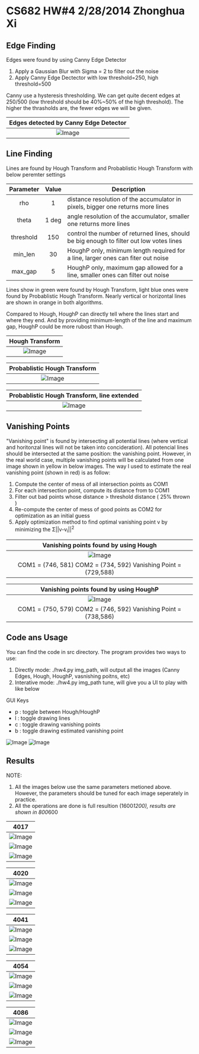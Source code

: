 CS682 HW#4 2/28/2014 Zhonghua Xi 
=================================


Edge Finding
----------
Edges were found by using Canny Edge Detector

1. Apply a Gaussian Blur with Sigma = 2 to filter out the noise
2. Apply Canny Edge Dectector with low threshold=250, high threshold=500

Canny use a hysteresis thresholding. We can get quite decent edges at 250/500 (low threshold should be 40%~50% of the high threshold). The higher the thrasholds are, the fewer edges we will be given.

|     Edges detected by Canny Edge Detector            |
|:----------------------------------------------------:|
| ![Image](/hw4/exp/ST2MainHall4041_edge.jpg?raw=true) |

Line Finding
------------
Lines are found by Hough Transform and Probablistic Hough Transform with below peremter settings

| Parameter | Value | Description  |
|:---------:|:-----:| ------------ |
| rho       |     1 | distance resolution of the accumulator in pixels, bigger one returns more lines |
| theta     | 1 deg | angle resolution of the accumulator, smaller one returns more lines |
| threshold |   150 | control the number of returned lines, should be big enough to filter out low votes lines |
| min_len   |    30 | HoughP only, minimum length required for a line, larger ones can fiter out noise |
| max_gap   |     5 | HoughP only, maximum gap allowed for a line, smaller ones can filter out noise |


Lines show in green were found by Hough Transform, light blue ones were found by Probablistic Hough Transform. Nearly vertical or horizontal lines are shown in orange in both algorithms.

Compared to Hough, HoughP can directly tell where the lines start and where they end. And by providing minimum-length of the line and maximum gap, HoughP could be more rubost than Hough.




| Hough Transform |
|:---------------:|
| ![Image](/hw4/exp/ST2MainHall4041_hough.jpg?raw=true) |


| Probablistic Hough Transform |
|:----------------------------:|
| ![Image](/hw4/exp/ST2MainHall4041_houghP.jpg?raw=true) |


| Probablistic Hough Transform, line extended |
|:----------------------------:|
| ![Image](/hw4/exp/ST2MainHall4041_houghP_ext.jpg?raw=true) |



Vanishing Points
----------------
"Vanishing point" is found by intersecting all potential lines (where vertical and horitonzal lines will not be taken into concideration). All potencial lines should be intersected at the same position: the vanishing point. However, in the real world case, multiple vanishing points will be calculated from one image shown in yellow in below images. The way I used to estimate the real vanishing point (shown in red) is as follow:

1. Compute the center of mess of all intersection points as COM1
2. For each intersection point, compute its distance from to COM1
3. Filter out bad points whose distance > threshold distance ( 25% thrown )
4. Re-compute the center of mess of good points as COM2 for optimization as an initial guess
5. Apply optimization method to find optimal vanishing point v by minimizing the Σ||v-v<sub>i</sub>||<sup>2</sup>

| Vanishing points found by using Hough |
|:-------------------------------------:|
| ![Image](/hw4/exp/ST2MainHall4041_hough_inter.jpg?raw=true) |
| COM1 = (746, 581) COM2 = (734, 592) Vanishing Point = (729,588) |

| Vanishing points found by using HoughP |
|:-------------------------------------:|
| ![Image](/hw4/exp/ST2MainHall4041_houghP_inter.jpg?raw=true) |
| COM1 = (750, 579) COM2 = (746, 592) Vanishing Point = (738,586) |

Code ans Usage
--------------
You can find the code in src directory.
The program provides two ways to use:

1. Directly mode: ./hw4.py img_path, will output all the images (Canny Edges, Hough, HoughP, vasnishing poitns, etc)
2. Interative mode: ./hw4.py img_path tune, will give you a UI to play with like below

GUI Keys

* p : toggle between Hough/HoughP
* l : toggle drawing lines
* c : toggle drawing vanishing points
* b : toggle drawing estimated vanishing point

![Image](/hw4/exp/tune1.jpg?raw=true)
![Image](/hw4/exp/tune2.jpg?raw=true)



Results
-------

NOTE: 

1. All the images below use the same parameters metioned above. However, the parameters should be tuned for each image seperately in practice.
2. All the operations are done is full resultion (1600*1200), results are shown in 800*600

| 4017 |
|:----:|
| ![Image](/hw4/exp/ST2MainHall4017_edge.jpg?raw=true) |
| ![Image](/hw4/exp/ST2MainHall4017_hough_inter.jpg?raw=true) |
| ![Image](/hw4/exp/ST2MainHall4017_houghP_inter.jpg?raw=true) |

| 4020 |
|:----:|
| ![Image](/hw4/exp/ST2MainHall4020_edge.jpg?raw=true) |
| ![Image](/hw4/exp/ST2MainHall4020_hough_inter.jpg?raw=true) |
| ![Image](/hw4/exp/ST2MainHall4020_houghP_inter.jpg?raw=true) |

| 4041 |
|:----:|
| ![Image](/hw4/exp/ST2MainHall4041_edge.jpg?raw=true) |
| ![Image](/hw4/exp/ST2MainHall4041_hough_inter.jpg?raw=true) |
| ![Image](/hw4/exp/ST2MainHall4041_houghP_inter.jpg?raw=true) |

| 4054 |
|:----:|
| ![Image](/hw4/exp/ST2MainHall4054_edge.jpg?raw=true) |
| ![Image](/hw4/exp/ST2MainHall4054_hough_inter.jpg?raw=true) |
| ![Image](/hw4/exp/ST2MainHall4054_houghP_inter.jpg?raw=true) |

| 4086 |
|:----:|
| ![Image](/hw4/exp/ST2MainHall4086_edge.jpg?raw=true) |
| ![Image](/hw4/exp/ST2MainHall4086_hough_inter.jpg?raw=true) |
| ![Image](/hw4/exp/ST2MainHall4086_houghP_inter.jpg?raw=true) |

